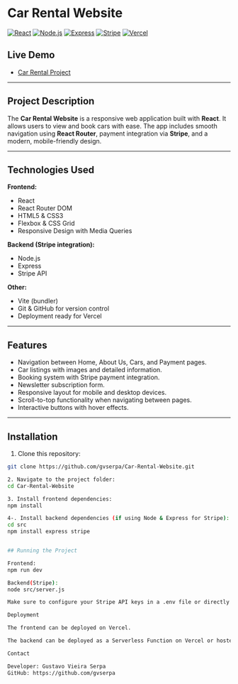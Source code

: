 # Car Rental Website

[![React](https://img.shields.io/badge/React-18.2.0-blue?logo=react&logoColor=white)](https://reactjs.org/)
[![Node.js](https://img.shields.io/badge/Node.js-20.16.0-green?logo=node.js&logoColor=white)](https://nodejs.org/)
[![Express](https://img.shields.io/badge/Express-4.18.2-lightgrey?logo=express&logoColor=black)](https://expressjs.com/)
[![Stripe](https://img.shields.io/badge/Stripe-API-635bff?logo=stripe&logoColor=white)](https://stripe.com/)
[![Vercel](https://img.shields.io/badge/Vercel-Deploy-black?logo=vercel&logoColor=white)](https://vercel.com/)

## Live Demo

- [Car Rental Project](https://car-rental-project-alpha-ten.vercel.app/)

---

## Project Description

The **Car Rental Website** is a responsive web application built with **React**. It allows users to view and book cars with ease. The app includes smooth navigation using **React Router**, payment integration via **Stripe**, and a modern, mobile-friendly design.

---

## Technologies Used

**Frontend:**
- React
- React Router DOM
- HTML5 & CSS3
- Flexbox & CSS Grid
- Responsive Design with Media Queries

**Backend (Stripe integration):**
- Node.js
- Express
- Stripe API

**Other:**
- Vite (bundler)
- Git & GitHub for version control
- Deployment ready for Vercel

---

## Features

- Navigation between Home, About Us, Cars, and Payment pages.
- Car listings with images and detailed information.
- Booking system with Stripe payment integration.
- Newsletter subscription form.
- Responsive layout for mobile and desktop devices.
- Scroll-to-top functionality when navigating between pages.
- Interactive buttons with hover effects.

---

## Installation

1. Clone this repository:

```bash
git clone https://github.com/gvserpa/Car-Rental-Website.git

2. Navigate to the project folder:
cd Car-Rental-Website

3. Install frontend dependencies:
npm install

4-. Install backend dependencies (if using Node & Express for Stripe):
cd src
npm install express stripe


## Running the Project

Frontend:
npm run dev

Backend(Stripe):
node src/server.js

Make sure to configure your Stripe API keys in a .env file or directly in server.js.

Deployment

The frontend can be deployed on Vercel.

The backend can be deployed as a Serverless Function on Vercel or hosted separately on platforms like Render or Heroku.

Contact

Developer: Gustavo Vieira Serpa
GitHub: https://github.com/gvserpa







